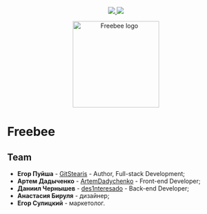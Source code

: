 <p align="center"> 
  <a href="https://codeclimate.com/github/GitStearis/freebee-api/maintainability">
    <img src="https://api.codeclimate.com/v1/badges/f02a456a6442de50e7ad/maintainability" />
  </a>
  <a class="badge-align" href="https://www.codacy.com/app/GitStearis/freebee-api?utm_source=github.com&amp;utm_medium=referral&amp;utm_content=GitStearis/freebee-api&amp;utm_campaign=Badge_Grade">
    <img src="https://api.codacy.com/project/badge/Grade/ac00fde54e5242dbb13602483384c74c"/>
  </a>
</p>

<p align="center"> 
  <img src='https://drive.google.com/uc?id=1albVAA6GrHQaG0EvN3a1WFCs9irSv5Lk' alt='Freebee logo' width="200" />
</p>

# Freebee

## Team

* **Егор Пуйша** - [GitStearis](https://github.com/GitStearis) - Author, Full-stack Development;
* **Артем Дадыченко** - [ArtemDadychenko](https://github.com/ArtemDadychenko) - Front-end Developer;
* **Даниил Чернышев** - [des1nteresado](https://github.com/des1nteresado) - Back-end Developer;
* **Анастасия Бируля** - дизайнер;
* **Егор Сулицкий** - маркетолог.
